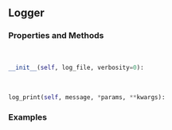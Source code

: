 ## <a id="RynLib.RynUtils.Logger.Logger">Logger</a>


### Properties and Methods
<a id="RynLib.RynUtils.Logger.Logger.__init__">&nbsp;</a>
```python
__init__(self, log_file, verbosity=0): 
```

<a id="RynLib.RynUtils.Logger.Logger.log_print">&nbsp;</a>
```python
log_print(self, message, *params, **kwargs): 
```

### Examples
